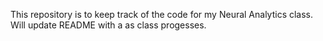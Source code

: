 This repository is to keep track of the code for my Neural Analytics class. Will update README with a as class progesses.
